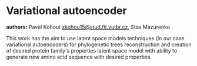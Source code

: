 # Variational autoencoder
**authors:**  Pavel Kohout <xkohou15@stud.fit.vutbr.cz>, Stas Mazurenko

This work has the aim to use latent space models techniques (in our case variational autoencoders)
for phylogenetic trees reconstruction and creation of desired protein family's properties latent
space model with ability to generate new amino acid sequence with desired properties. 